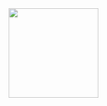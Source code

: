 






<div align="center">
  <a href="https://github.com/MCostaPTLV">
  <img height="180em" src="https://github-readme-stats.vercel.app/api?username=MCostaPTLV&show_icons=true&theme=dracula&include_all_commits=true&count_private=true"/>
  
